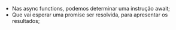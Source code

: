 * Nas async functions, podemos determinar uma instrução await;
* Que vai esperar uma promise ser resolvida, para apresentar os resultados;
